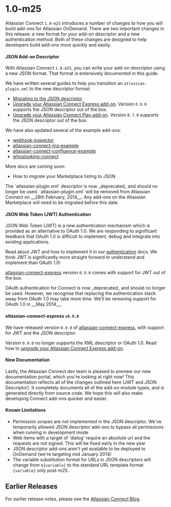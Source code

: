 # 1.0-m25
Atlassian Connect `1.0-m25` introduces a number of changes to how you will build add-ons for Atlassian OnDemand. There
are two important changes in this release: a new format for your add-on descriptor and a new authentication method. Both
of these changes are designed to help developers build add-ons more quickly and easily.

#### JSON Add-on Descriptor

With Atlassian Connect `1.0-m25`, you can write your add-on descriptor using a new JSON format. That format is extensively
documented in this guide.

We have written several guides to help you transition an `atlassian-plugin.xml` to the new descriptor format:

* [Migrating to the JSON descriptor](../guides/migrating-from-xml-to-json-descriptor.html)
* [Upgrade your Atlassian Connect Express add-on](./guides/upgrade-ace.html). Version `0.9.0` supports the JSON descriptor out
of the box.
* [Upgrade your Atlassian Connect Play add-on](./guides/upgrade-play.html). Version `0.7.0` supports the JSON descriptor out
of the box.

We have also updated several of the example add-ons:

* [webhook-inspector](https://bitbucket.org/atlassianlabs/webhook-inspector)
* [atlassian-connect-jira-example](https://bitbucket.org/atlassianlabs/atlassian-connect-jira-example)
* [atlassian-connect-confluence-example](https://bitbucket.org/atlassianlabs/atlassian-connect-confluence-example)
* [whoslooking-connect](https://bitbucket.org/atlassian/whoslooking-connect/)

More docs are coming soon:

* How to migrate your Marketplace listing to JSON

<div class="aui-message info">
    <span class="aui-icon icon-info"></span>
    The `atlassian-plugin.xml` descriptor is now _deprecated_ and should no longer be used. `atlassian-plugin.xml` will be
    removed from Atlassian Connect on __28th February, 2014__. Any add-ons on the Atlassian Marketplace will need to be
    migrated before this date.
</div>

#### JSON Web Token (JWT) Authentication

JSON Web Token (JWT) is a new authentication mechanism which is provided as an alternative to OAuth 1.0. We are
responding to significant feedback that OAuth 1.0 is difficult to implement, debug and integrate into existing
applications.

Read about JWT and how to implement it in our [authentication](../concepts/authentication.html) docs. We think JWT is
significantly more straight forward to understand and implement than OAuth 1.0!

[atlassian-connect-express](https://bitbucket.org/atlassian/atlassian-connect-express/) version `0.9.0` comes with
support for JWT out of the box.

<div class="aui-message info">
    <span class="aui-icon icon-info"></span>
    OAuth authentication for Connect is now _deprecated_ and should no longer be used. However, we recognise that replacing
    the authentication stack away from OAuth 1.0 may take more time. We'll be removing support for OAuth 1.0 in __May 2014__.
</div>

#### atlassian-connect-express `v0.9.0`

We have released version `0.9.0` of [atlassian-connect-express](https://bitbucket.org/atlassian/atlassian-connect-express/),
with support for JWT and the JSON descriptor.

Version `0.9.0` no longer supports the XML descriptor or OAuth 1.0. Read how to
[upgrade your Atlassian Connect Express add-on](../guides/upgrade-ace.html).

#### New Documentation

Lastly, the Atlassian Connect dev team is pleased to preview our new documentation portal, which you're looking at right now!
This documentation reflects all of the changes outlined here (JWT and JSON Descriptor). It completely documents all of the
add-on module types, and is generated directly from source code. We hope this will also make developing Connect add-ons
quicker and easier.

#### Known Limitations

* Permission scopes are not implemented in the JSON descriptor. We've temporarily allowed JSON descriptor add-ons to bypass all permissions when running in development mode
* Web items with a target of 'dialog' require an absolute url and the requests are not signed. This will be fixed early in the new year
* JSON descriptor add-ons aren't yet available to be deployed to OnDemand (we're targeting mid January 2014)
* The variable substitution format for URLs in JSON descriptors will change from `${variable}` to the standard URL template format `{variable}` only post-m25.

## Earlier Releases
For earlier release notes, please see the [Atlassian Connect Blog](https://developer.atlassian.com/pages/viewrecentblogposts.action?key=AC).
